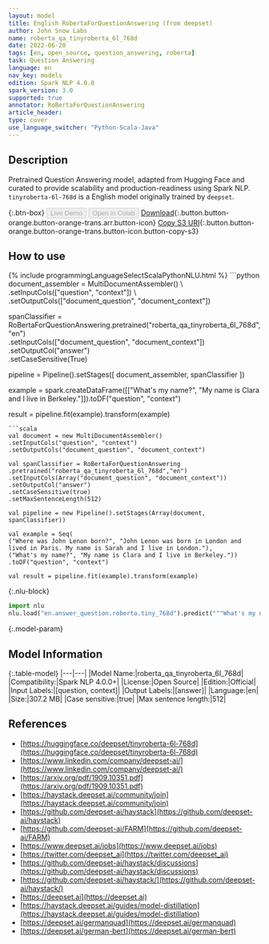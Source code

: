 ```yaml
---
layout: model
title: English RobertaForQuestionAnswering (from deepset)
author: John Snow Labs
name: roberta_qa_tinyroberta_6l_768d
date: 2022-06-20
tags: [en, open_source, question_answering, roberta]
task: Question Answering
language: en
nav_key: models
edition: Spark NLP 4.0.0
spark_version: 3.0
supported: true
annotator: RoBertaForQuestionAnswering
article_header:
type: cover
use_language_switcher: "Python-Scala-Java"
---
```


## Description

Pretrained Question Answering model, adapted from Hugging Face and curated to provide scalability and production-readiness using Spark NLP. `tinyroberta-6l-768d` is a English model originally trained by `deepset`.

{:.btn-box}
<button class="button button-orange" disabled>Live Demo</button>
<button class="button button-orange" disabled>Open in Colab</button>
[Download](https://s3.amazonaws.com/auxdata.johnsnowlabs.com/public/models/roberta_qa_tinyroberta_6l_768d_en_4.0.0_3.0_1655739981393.zip){:.button.button-orange.button-orange-trans.arr.button-icon}
[Copy S3 URI](s3://auxdata.johnsnowlabs.com/public/models/roberta_qa_tinyroberta_6l_768d_en_4.0.0_3.0_1655739981393.zip){:.button.button-orange.button-orange-trans.button-icon.button-copy-s3}

## How to use



<div class="tabs-box" markdown="1">
{% include programmingLanguageSelectScalaPythonNLU.html %}
```python
document_assembler = MultiDocumentAssembler() \ 
.setInputCols(["question", "context"]) \
.setOutputCols(["document_question", "document_context"])

spanClassifier = RoBertaForQuestionAnswering.pretrained("roberta_qa_tinyroberta_6l_768d","en") \
.setInputCols(["document_question", "document_context"]) \
.setOutputCol("answer") \
.setCaseSensitive(True)

pipeline = Pipeline().setStages([
document_assembler,
spanClassifier
])

example = spark.createDataFrame([["What's my name?", "My name is Clara and I live in Berkeley."]]).toDF("question", "context")

result = pipeline.fit(example).transform(example)
```
```scala
val document = new MultiDocumentAssembler()
.setInputCols("question", "context")
.setOutputCols("document_question", "document_context")

val spanClassifier = RoBertaForQuestionAnswering
.pretrained("roberta_qa_tinyroberta_6l_768d","en")
.setInputCols(Array("document_question", "document_context"))
.setOutputCol("answer")
.setCaseSensitive(true)
.setMaxSentenceLength(512)

val pipeline = new Pipeline().setStages(Array(document, spanClassifier))

val example = Seq(
("Where was John Lenon born?", "John Lenon was born in London and lived in Paris. My name is Sarah and I live in London."),
("What's my name?", "My name is Clara and I live in Berkeley."))
.toDF("question", "context")

val result = pipeline.fit(example).transform(example)
```


{:.nlu-block}
```python
import nlu
nlu.load("en.answer_question.roberta.tiny_768d").predict("""What's my name?|||"My name is Clara and I live in Berkeley.""")
```

</div>

{:.model-param}
## Model Information

{:.table-model}
|---|---|
|Model Name:|roberta_qa_tinyroberta_6l_768d|
|Compatibility:|Spark NLP 4.0.0+|
|License:|Open Source|
|Edition:|Official|
|Input Labels:|[question, context]|
|Output Labels:|[answer]|
|Language:|en|
|Size:|307.2 MB|
|Case sensitive:|true|
|Max sentence length:|512|

## References

- [https://huggingface.co/deepset/tinyroberta-6l-768d](https://huggingface.co/deepset/tinyroberta-6l-768d)
- [https://www.linkedin.com/company/deepset-ai/](https://www.linkedin.com/company/deepset-ai/)
- [https://arxiv.org/pdf/1909.10351.pdf](https://arxiv.org/pdf/1909.10351.pdf)
- [https://haystack.deepset.ai/community/join](https://haystack.deepset.ai/community/join)
- [https://github.com/deepset-ai/haystack](https://github.com/deepset-ai/haystack)
- [https://github.com/deepset-ai/FARM](https://github.com/deepset-ai/FARM)
- [https://www.deepset.ai/jobs](https://www.deepset.ai/jobs)
- [https://twitter.com/deepset_ai](https://twitter.com/deepset_ai)
- [https://github.com/deepset-ai/haystack/discussions](https://github.com/deepset-ai/haystack/discussions)
- [https://github.com/deepset-ai/haystack/](https://github.com/deepset-ai/haystack/)
- [https://deepset.ai](https://deepset.ai)
- [https://haystack.deepset.ai/guides/model-distillation](https://haystack.deepset.ai/guides/model-distillation)
- [https://deepset.ai/germanquad](https://deepset.ai/germanquad)
- [https://deepset.ai/german-bert](https://deepset.ai/german-bert)